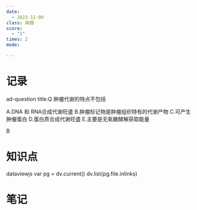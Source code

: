 ```yaml
---
date:
  - 2023-11-09
class: 病理
score:
  - "1"
times: 2
mode:

---
```



记录
==
ad-question
title:Q
肿瘤代谢的特点不包括

A.DNA 和 RNA合成代谢旺盛
B.肿瘤标记物是肿瘤组织特有的代谢产物
C.可产生肿瘤蛋白
D.蛋白质合成代谢旺盛
E.主要是无氧糖酵解获取能量



B


知识点
==
dataviewjs
var pg = dv.current()
dv.list(pg.file.inlinks)


笔记
==
